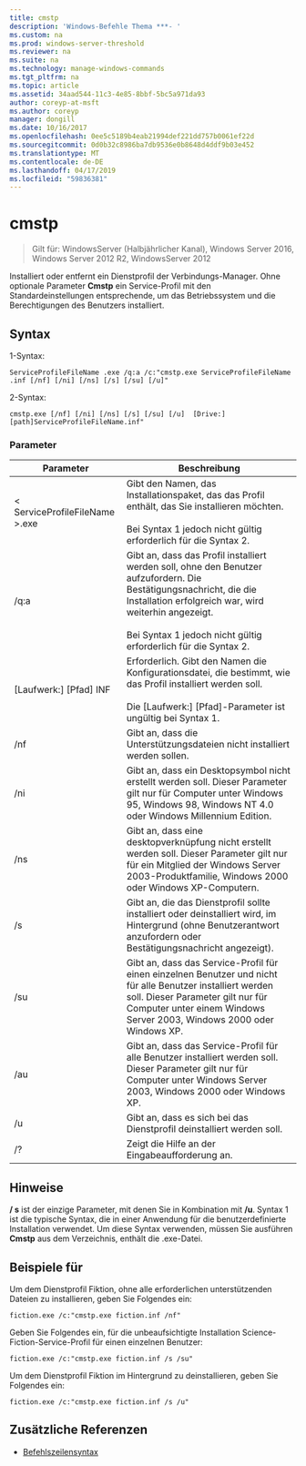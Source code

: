 ```yaml
---
title: cmstp
description: 'Windows-Befehle Thema ***- '
ms.custom: na
ms.prod: windows-server-threshold
ms.reviewer: na
ms.suite: na
ms.technology: manage-windows-commands
ms.tgt_pltfrm: na
ms.topic: article
ms.assetid: 34aad544-11c3-4e85-8bbf-5bc5a971da93
author: coreyp-at-msft
ms.author: coreyp
manager: dongill
ms.date: 10/16/2017
ms.openlocfilehash: 0ee5c5189b4eab21994def221dd757b0061ef22d
ms.sourcegitcommit: 0d0b32c8986ba7db9536e0b8648d4ddf9b03e452
ms.translationtype: MT
ms.contentlocale: de-DE
ms.lasthandoff: 04/17/2019
ms.locfileid: "59836381"
---
```

# <a name="cmstp"></a>cmstp

>Gilt für: WindowsServer (Halbjährlicher Kanal), Windows Server 2016, Windows Server 2012 R2, WindowsServer 2012

Installiert oder entfernt ein Dienstprofil der Verbindungs-Manager. Ohne optionale Parameter **Cmstp** ein Service-Profil mit den Standardeinstellungen entsprechende, um das Betriebssystem und die Berechtigungen des Benutzers installiert. 
## <a name="syntax"></a>Syntax
1-Syntax:
```
ServiceProfileFileName .exe /q:a /c:"cmstp.exe ServiceProfileFileName .inf [/nf] [/ni] [/ns] [/s] [/su] [/u]"
```
2-Syntax:
```
cmstp.exe [/nf] [/ni] [/ns] [/s] [/su] [/u]  [Drive:][path]ServiceProfileFileName.inf"
```
### <a name="parameters"></a>Parameter
|Parameter|Beschreibung|
|-------|--------|
|< ServiceProfileFileName >.exe|Gibt den Namen, das Installationspaket, das das Profil enthält, das Sie installieren möchten.<br /><br />Bei Syntax 1 jedoch nicht gültig erforderlich für die Syntax 2.|
|/q:a|Gibt an, dass das Profil installiert werden soll, ohne den Benutzer aufzufordern. Die Bestätigungsnachricht, die die Installation erfolgreich war, wird weiterhin angezeigt.<br /><br />Bei Syntax 1 jedoch nicht gültig erforderlich für die Syntax 2.|
|[Laufwerk:] [Pfad] <ServiceProfileFileName>INF|Erforderlich. Gibt den Namen die Konfigurationsdatei, die bestimmt, wie das Profil installiert werden soll.<br /><br />Die [Laufwerk:] [Pfad]-Parameter ist ungültig bei Syntax 1.|
|/nf|Gibt an, dass die Unterstützungsdateien nicht installiert werden sollen.|
|/ni|Gibt an, dass ein Desktopsymbol nicht erstellt werden soll. Dieser Parameter gilt nur für Computer unter Windows 95, Windows 98, Windows NT 4.0 oder Windows Millennium Edition.|
|/ns|Gibt an, dass eine desktopverknüpfung nicht erstellt werden soll. Dieser Parameter gilt nur für ein Mitglied der Windows Server 2003-Produktfamilie, Windows 2000 oder Windows XP-Computern.|
|/s|Gibt an, die das Dienstprofil sollte installiert oder deinstalliert wird, im Hintergrund (ohne Benutzerantwort anzufordern oder Bestätigungsnachricht angezeigt).|
|/su|Gibt an, dass das Service-Profil für einen einzelnen Benutzer und nicht für alle Benutzer installiert werden soll. Dieser Parameter gilt nur für Computer unter einem Windows Server 2003, Windows 2000 oder Windows XP.|
|/au|Gibt an, dass das Service-Profil für alle Benutzer installiert werden soll. Dieser Parameter gilt nur für Computer unter Windows Server 2003, Windows 2000 oder Windows XP.|
|/u|Gibt an, dass es sich bei das Dienstprofil deinstalliert werden soll.|
|/?|Zeigt die Hilfe an der Eingabeaufforderung an.|
## <a name="remarks"></a>Hinweise
**/ s** ist der einzige Parameter, mit denen Sie in Kombination mit **/u**.
Syntax 1 ist die typische Syntax, die in einer Anwendung für die benutzerdefinierte Installation verwendet. Um diese Syntax verwenden, müssen Sie ausführen **Cmstp** aus dem Verzeichnis, enthält die <ServiceProfileFileName>.exe-Datei.
## <a name="BKMK_Examples"></a>Beispiele für
Um dem Dienstprofil Fiktion, ohne alle erforderlichen unterstützenden Dateien zu installieren, geben Sie Folgendes ein:
```
fiction.exe /c:"cmstp.exe fiction.inf /nf"
```
Geben Sie Folgendes ein, für die unbeaufsichtigte Installation Science-Fiction-Service-Profil für einen einzelnen Benutzer:
```
fiction.exe /c:"cmstp.exe fiction.inf /s /su"
```
Um dem Dienstprofil Fiktion im Hintergrund zu deinstallieren, geben Sie Folgendes ein:
```
fiction.exe /c:"cmstp.exe fiction.inf /s /u"
```
## <a name="additional-references"></a>Zusätzliche Referenzen
-   [Befehlszeilensyntax](command-line-syntax-key.md)
